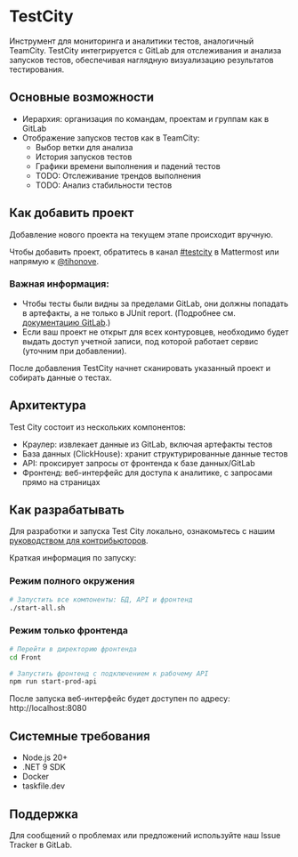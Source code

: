 # TestCity

Инструмент для мониторинга и аналитики тестов, аналогичный TeamCity. TestCity интегрируется с GitLab для отслеживания и анализа запусков тестов, обеспечивая наглядную визуализацию результатов тестирования.

## Основные возможности

- Иерархия: организация по командам, проектам и группам как в GitLab
- Отображение запусков тестов как в TeamCity:
  - Выбор ветки для анализа
  - История запусков тестов 
  - Графики времени выполнения и падений тестов
  - TODO: Отслеживание трендов выполнения
  - TODO: Анализ стабильности тестов


## Как добавить проект

Добавление нового проекта на текущем этапе происходит вручную.

Чтобы добавить проект, обратитесь в канал [#testcity](https://chat.skbkontur.ru/kontur/channels/testcity) в Mattermost или напрямую к [@tihonove](https://staff.skbkontur.ru/profile/tihonove).

### Важная информация:

- Чтобы тесты были видны за пределами GitLab, они должны попадать в артефакты, а не только в JUnit report. (Подробнее см. [документацию GitLab](https://docs.gitlab.com/api/job_artifacts/#downloading-artifactsreports-files).)
- Если ваш проект не открыт для всех контуровцев, необходимо будет выдать доступ учетной записи, под которой работает сервис (уточним при добавлении).

После добавления TestCity начнет сканировать указанный проект и собирать данные о тестах.

## Архитектура

Test City состоит из нескольких компонентов:
- Краулер: извлекает данные из GitLab, включая артефакты тестов
- База данных (ClickHouse): хранит структурированные данные тестов
- API: проксирует запросы от фронтенда к базе данных/GitLab
- Фронтенд: веб-интерфейс для доступа к аналитике, с запросами прямо на страницах

## Как разрабатывать

Для разработки и запуска Test City локально, ознакомьтесь с нашим [руководством для контрибьюторов](CONTRIBUTING.md).

Краткая информация по запуску:

### Режим полного окружения
```bash
# Запустить все компоненты: БД, API и фронтенд
./start-all.sh
```

### Режим только фронтенда
```bash
# Перейти в директорию фронтенда
cd Front

# Запустить фронтенд с подключением к рабочему API
npm run start-prod-api
```

После запуска веб-интерфейс будет доступен по адресу: http://localhost:8080

## Системные требования

- Node.js 20+
- .NET 9 SDK
- Docker
- taskfile.dev

## Поддержка

Для сообщений о проблемах или предложений используйте наш Issue Tracker в GitLab.
